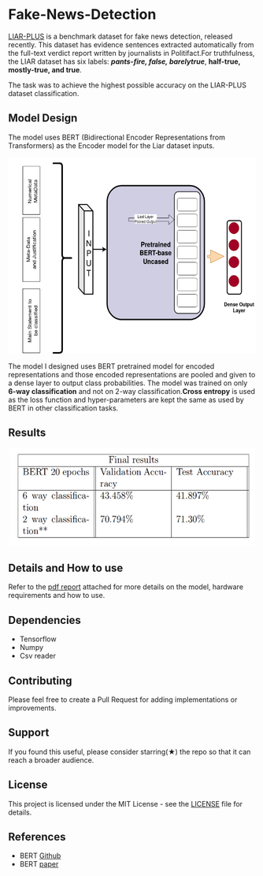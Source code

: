 # Fake-News-Detection
[LIAR-PLUS](https://www.aclweb.org/anthology/W18-5513.pdf) is a benchmark dataset for fake news detection, released recently. This dataset has evidence sentences extracted automatically from the full-text verdict report written by journalists in Politifact.For truthfulness, the LIAR dataset has six labels: ***pants-fire, false, barelytrue***, **half-true, mostly-true, and true**.

The task was to achieve the highest possible accuracy on the LIAR-PLUS dataset classification.

## Model Design
The model uses BERT (Bidirectional Encoder Representations from Transformers) as the Encoder model for the Liar dataset inputs. 
<p align="center">
  <img src="images/nlp.png" width="600" height="400">
</p>

The model I designed uses BERT pretrained model for encoded representations and those encoded representations are pooled and given to a dense layer to output class probabilities. The model was trained on only **6-way classification** and not on 2-way classification.**Cross entropy** is used as the loss function and hyper-parameters are kept the same as used by BERT in other classification tasks.

## Results
<p align="center">
  <img src="images/nlp_results.png" width="500" height="200">
</p>


## Details and How to use
Refer to the [pdf report](Fake_News_Detection.pdf) attached for more details on the model, hardware requirements and how to use.

## Dependencies
- Tensorflow
- Numpy
- Csv reader

## Contributing 
Please feel free to create a Pull Request for adding implementations or improvements.

## Support
If you found this useful, please consider starring(★) the repo so that it can reach a broader audience.

## License
This project is licensed under the MIT License - see the [LICENSE](LICENSE) file for details.

## References
- BERT [Github](https://github.com/google-research/bert)
- BERT [paper](https://arxiv.org/abs/1810.04805)
